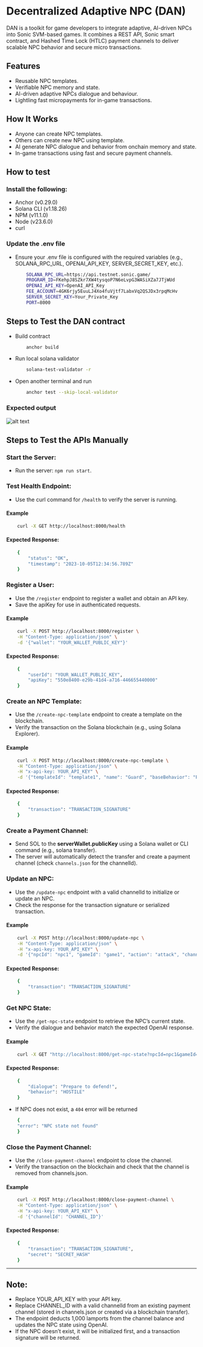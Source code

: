# Decentralized Adaptive NPC (DAN)

DAN is a toolkit for game developers to integrate adaptive, AI-driven NPCs into Sonic SVM-based games. 
It combines a REST API, Sonic smart contract, and Hashed Time Lock (HTLC) payment channels to deliver scalable NPC behavior and secure micro transactions.

## Features

- Reusable NPC templates.
- Verifiable NPC memory and state.
- AI-driven adaptive NPCs dialogue and behaviour.
- Lightling fast micropayments for in-game transactions.

## How It Works

- Anyone can create NPC templates.
- Others can create new NPC using template.
- AI generate NPC dialogue and behavior from onchain memory and state.
- In-game transactions using fast and secure payment channels.
  
## How to test

### Install the following:
- Anchor (v0.29.0)
- Solana CLI (v1.18.26)
- NPM (v11.1.0)
- Node (v23.6.0)
- curl

### Update the .env file

-   Ensure your .env file is configured with the required variables (e.g., SOLANA_RPC_URL, OPENAI_API_KEY, SERVER_SECRET_KEY, etc.).

    ```bash
        SOLANA_RPC_URL=https://api.testnet.sonic.game/
        PROGRAM_ID=FKehpJ8SZkr7XW4tysqoP7N6eLvpG3WASiXZa7JTjWUd
        OPENAI_API_KEY=OpenAI_API_Key
        FEE_ACCOUNT=4GK6rjy5EuuLJ4Xo4fuVjtf7LabxVq2QSJDx3rpqMcHv
        SERVER_SECRET_KEY=Your_Private_Key
        PORT=8000
    ```

## Steps to Test the DAN contract

- Build contract
    ```bash
        anchor build
    ```

- Run local solana validator

    ```bash
        solana-test-validator -r
    ```

- Open another terminal and run

    ```bash
        anchor test --skip-local-validator
    ```

### Expected output

![alt text](contract-test.png)

## Steps to Test the APIs Manually

### Start the Server:

- Run the server: `npm run start`.

### Test Health Endpoint:
- Use the curl command for `/health` to verify the server is running.

#### Example
```bash
    curl -X GET http://localhost:8000/health
```

#### Expected Response:
```bash
    {
        "status": "OK",
        "timestamp": "2023-10-05T12:34:56.789Z"
    }
```

### Register a User:
- Use the `/register` endpoint to register a wallet and obtain an API key.
- Save the apiKey for use in authenticated requests.

#### Example
```bash
    curl -X POST http://localhost:8000/register \
    -H "Content-Type: application/json" \
    -d '{"wallet": "YOUR_WALLET_PUBLIC_KEY"}'
```

#### Expected Response:
```bash
    {
        "userId": "YOUR_WALLET_PUBLIC_KEY",
        "apiKey": "550e8400-e29b-41d4-a716-446655440000"
    }
```

### Create an NPC Template:
- Use the `/create-npc-template` endpoint to create a template on the blockchain.
- Verify the transaction on the Solana blockchain (e.g., using Solana Explorer).

#### Example
```bash
    curl -X POST http://localhost:8000/create-npc-template \
    -H "Content-Type: application/json" \
    -H "x-api-key: YOUR_API_KEY" \
    -d '{"templateId": "template1", "name": "Guard", "baseBehavior": "Protect the castle"}'
```

#### Expected Response:
```bash
    {
        "transaction": "TRANSACTION_SIGNATURE"
    }
```

### Create a Payment Channel:
- Send SOL to the **serverWallet.publicKey** using a Solana wallet or CLI command (e.g., solana transfer).
- The server will automatically detect the transfer and create a payment channel (check `channels.json` for the channelId).

### Update an NPC:
- Use the `/update-npc` endpoint with a valid channelId to initialize or update an NPC.
- Check the response for the transaction signature or serialized transaction.

#### Example
```bash
    curl -X POST http://localhost:8000/update-npc \
    -H "Content-Type: application/json" \
    -H "x-api-key: YOUR_API_KEY" \
    -d '{"npcId": "npc1", "gameId": "game1", "action": "attack", "channelId": "CHANNEL_ID", "templateId": "template1"}'
```

#### Expected Response:
```bash
    {
        "transaction": "TRANSACTION_SIGNATURE"
    }
```

### Get NPC State:
- Use the `/get-npc-state` endpoint to retrieve the NPC’s current state.
- Verify the dialogue and behavior match the expected OpenAI response.

#### Example
```bash
    curl -X GET "http://localhost:8000/get-npc-state?npcId=npc1&gameId=game1"
```

#### Expected Response:
```bash
    {
        "dialogue": "Prepare to defend!",
        "behavior": "HOSTILE"
    }
```

- If NPC does not exist, a `404` error will be returned

```bash
    {
    "error": "NPC state not found"
    }
```

### Close the Payment Channel:
- Use the `/close-payment-channel` endpoint to close the channel.
- Verify the transaction on the blockchain and check that the channel is removed from channels.json.

#### Example
```bash
    curl -X POST http://localhost:8000/close-payment-channel \
    -H "Content-Type: application/json" \
    -H "x-api-key: YOUR_API_KEY" \
    -d '{"channelId": "CHANNEL_ID"}'
```

#### Expected Response:
```bash
    {
        "transaction": "TRANSACTION_SIGNATURE",
        "secret": "SECRET_HASH"
    }
```

---

## Note:
- Replace YOUR_API_KEY with your API key.
- Replace CHANNEL_ID with a valid channelId from an existing payment channel (stored in channels.json or created via a blockchain transfer).
- The endpoint deducts 1,000 lamports from the channel balance and updates the NPC state using OpenAI.
- If the NPC doesn’t exist, it will be initialized first, and a transaction signature will be returned.
